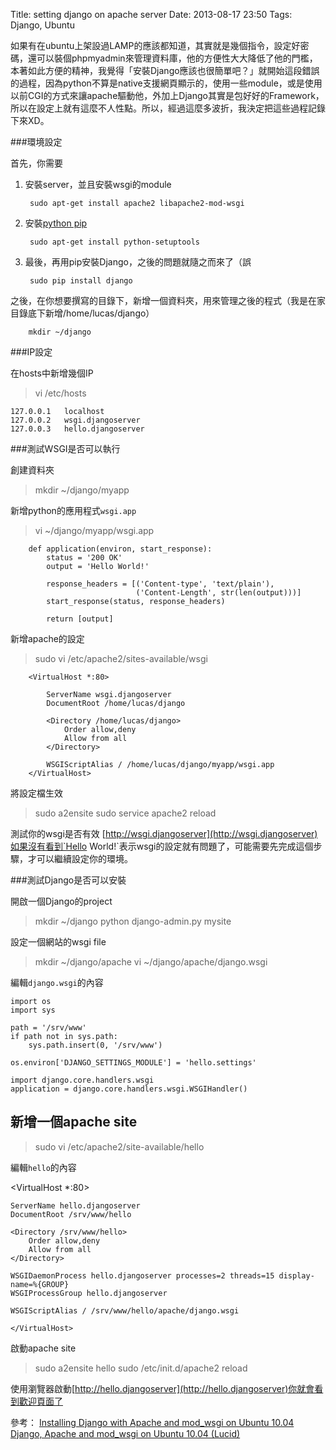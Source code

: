 Title: setting django on apache server
Date: 2013-08-17 23:50
Tags: Django, Ubuntu

  如果有在ubuntu上架設過LAMP的應該都知道，其實就是幾個指令，設定好密碼，還可以裝個phpmyadmin來管理資料庫，他的方便性大大降低了他的門檻，本著如此方便的精神，我覺得「安裝Django應該也很簡單吧？」就開始這段錯誤的過程，因為python不算是native支援網頁顯示的，使用一些module，或是使用以前CGI的方式來讓apache驅動他，外加上Django其實是包好好的Framework，所以在設定上就有這麼不人性點。所以，經過這麼多波折，我決定把這些過程記錄下來XD。

###環境設定

首先，你需要
1. 安裝server，並且安裝wsgi的module
    
        sudo apt-get install apache2 libapache2-mod-wsgi

2. 安裝[python pip](http://www.openfoundry.org/tw/tech-column/8536-introduction-of-python-extension-management-tools)

        sudo apt-get install python-setuptools

3. 最後，再用pip安裝Django，之後的問題就隨之而來了（誤

        sudo pip install django

之後，在你想要撰寫的目錄下，新增一個資料夾，用來管理之後的程式（我是在家目錄底下新增/home/lucas/django）

        mkdir ~/django

###IP設定

在hosts中新增幾個IP

>vi /etc/hosts

    127.0.0.1   localhost
    127.0.0.2   wsgi.djangoserver
    127.0.0.3   hello.djangoserver

###測試WSGI是否可以執行

創建資料夾

>   mkdir ~/django/myapp

新增python的應用程式`wsgi.app`

>   vi ~/django/myapp/wsgi.app

        def application(environ, start_response):
            status = '200 OK'
            output = 'Hello World!'
         
            response_headers = [('Content-type', 'text/plain'),
                                ('Content-Length', str(len(output)))]
            start_response(status, response_headers)
         
            return [output]
新增apache的設定

>   sudo vi /etc/apache2/sites-available/wsgi

        <VirtualHost *:80>
         
            ServerName wsgi.djangoserver
            DocumentRoot /home/lucas/django
         
            <Directory /home/lucas/django>
                Order allow,deny
                Allow from all
            </Directory>
         
            WSGIScriptAlias / /home/lucas/django/myapp/wsgi.app         
        </VirtualHost>
將設定檔生效

>   sudo a2ensite
>   sudo service apache2 reload

測試你的wsgi是否有效
[http://wsgi.djangoserver](http://wsgi.djangoserver)如果沒有看到`Hello World!`表示wsgi的設定就有問題了，可能需要先完成這個步驟，才可以繼續設定你的環境。

###測試Django是否可以安裝

開啟一個Django的project

>   mkdir ~/django
>   python django-admin.py mysite

設定一個網站的wsgi file

>   mkdir ~/django/apache
>   vi ~/django/apache/django.wsgi

編輯`django.wsgi`的內容

    import os
    import sys
     
    path = '/srv/www'
    if path not in sys.path:
        sys.path.insert(0, '/srv/www')
     
    os.environ['DJANGO_SETTINGS_MODULE'] = 'hello.settings'
     
    import django.core.handlers.wsgi
    application = django.core.handlers.wsgi.WSGIHandler()

新增一個apache site
-----

>   sudo vi /etc/apache2/site-available/hello

編輯`hello`的內容

   <VirtualHost *:80>
 
    ServerName hello.djangoserver
    DocumentRoot /srv/www/hello
 
    <Directory /srv/www/hello>
        Order allow,deny
        Allow from all
    </Directory>
 
    WSGIDaemonProcess hello.djangoserver processes=2 threads=15 display-name=%{GROUP}
    WSGIProcessGroup hello.djangoserver
 
    WSGIScriptAlias / /srv/www/hello/apache/django.wsgi
 
    </VirtualHost>

啟動apache site

>   sudo a2ensite hello
>   sudo /etc/init.d/apache2 reload

使用瀏覽器啟動[http://hello.djangoserver](http://hello.djangoserver)你就會看到歡迎頁面了

參考：
[Installing Django with Apache and mod_wsgi on Ubuntu 10.04](http://blog.stannard.net.au/2010/12/11/installing-django-with-apache-and-mod_wsgi-on-ubuntu-10-04/)
[Django, Apache and mod_wsgi on Ubuntu 10.04 (Lucid)](http://library.linode.com/frameworks/django-apache-mod-wsgi/ubuntu-10.04-lucid#sph_configure-django-applications-for-wsgi)

